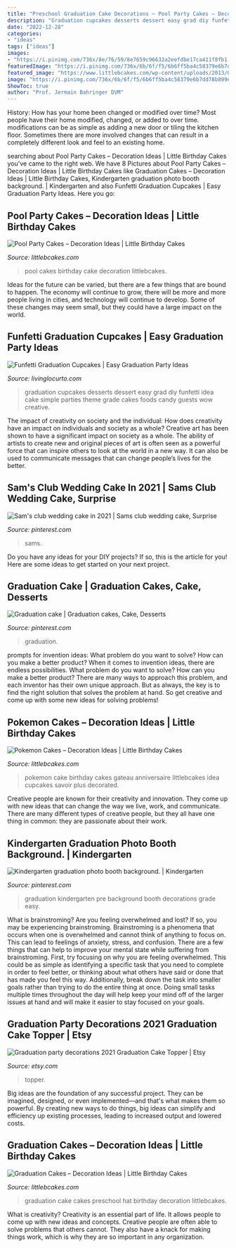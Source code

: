 ```yaml
---
title: "Preschool Graduation Cake Decorations ~ Pool Party Cakes – Decoration Ideas"
description: "Graduation cupcakes desserts dessert easy grad diy funfetti idea cake simple parties theme grade cakes foods candy guests wow creative"
date: "2022-12-28"
categories:
- "ideas"
tags: ["ideas"]
images:
- "https://i.pinimg.com/736x/8e/76/59/8e7659c96632a2eefdbe17ca411f8fb1.jpg"
featuredImage: "https://i.pinimg.com/736x/6b/6f/f5/6b6ff5ba4c58379e6b7dd78b899e4401.jpg"
featured_image: "https://www.littlebcakes.com/wp-content/uploads/2013/08/Preschool-Graduation-Cake.jpg"
image: "https://i.pinimg.com/736x/6b/6f/f5/6b6ff5ba4c58379e6b7dd78b899e4401.jpg"
ShowToc: true
author: "Prof. Jermain Bahringer DVM"
---
```



History: How has your home been changed or modified over time?
Most people have their home modified, changed, or added to over time. modifications can be as simple as adding a new door or tiling the kitchen floor. Sometimes there are more involved changes that can result in a completely different look and feel to an existing home.

	

		
searching about Pool Party Cakes – Decoration Ideas | Little Birthday Cakes you've came to the right web. We have 8 Pictures about Pool Party Cakes – Decoration Ideas | Little Birthday Cakes like Graduation Cakes – Decoration Ideas | Little Birthday Cakes, Kindergarten graduation photo booth background. | Kindergarten and also Funfetti Graduation Cupcakes | Easy Graduation Party Ideas. Here you go:
		
    
## Pool Party Cakes – Decoration Ideas | Little Birthday Cakes

<img loading=lazy src="https://www.littlebcakes.com/wp-content/uploads/2014/01/Pool-Party-Birthday-Cakes.jpg" onerror="this.onerror=null;this.src='https://tse3.mm.bing.net/th?id=OIP.euIoLmAfSP3u8jf_5Q4yjAHaKa&amp;pid=15.1';" alt="Pool Party Cakes – Decoration Ideas | Little Birthday Cakes">

_Source: littlebcakes.com_

>pool cakes birthday cake decoration littlebcakes. 

	

Ideas for the future can be varied, but there are a few things that are bound to happen. The economy will continue to grow, there will be more and more people living in cities, and technology will continue to develop. Some of these changes may seem small, but they could have a large impact on the world.

    
## Funfetti Graduation Cupcakes | Easy Graduation Party Ideas

<img loading=lazy src="https://www.livinglocurto.com/wp-content/uploads/2018/04/Graduation-Party-Ideas-Easy-Cupcakes-.jpg" onerror="this.onerror=null;this.src='https://tse3.mm.bing.net/th?id=OIP.kMgpY8oNjeaelA19RZmv4gHaLH&amp;pid=15.1';" alt="Funfetti Graduation Cupcakes | Easy Graduation Party Ideas">

_Source: livinglocurto.com_

>graduation cupcakes desserts dessert easy grad diy funfetti idea cake simple parties theme grade cakes foods candy guests wow creative. 

	

The impact of creativity on society and the individual: How does creativity have an impact on individuals and society as a whole?
Creative art has been shown to have a significant impact on society as a whole. The ability of artists to create new and original pieces of art is often seen as a powerful force that can inspire others to look at the world in a new way. It can also be used to communicate messages that can change people’s lives for the better.

    
## Sam&#039;s Club Wedding Cake In 2021 | Sams Club Wedding Cake, Surprise

<img loading=lazy src="https://i.pinimg.com/736x/6b/6f/f5/6b6ff5ba4c58379e6b7dd78b899e4401.jpg" onerror="this.onerror=null;this.src='https://tse1.mm.bing.net/th?id=OIP.GXQOIpeW3cWcv1Gey2FdkgHaJ3&amp;pid=15.1';" alt="Sam&#039;s club wedding cake in 2021 | Sams club wedding cake, Surprise">

_Source: pinterest.com_

>sams. 

	

Do you have any ideas for your DIY projects? If so, this is the article for you! Here are some ideas to get started on your next project.

    
## Graduation Cake | Graduation Cakes, Cake, Desserts

<img loading=lazy src="https://i.pinimg.com/736x/fa/7e/be/fa7ebe144c2f3248366a39adb921a0b7.jpg" onerror="this.onerror=null;this.src='https://tse2.mm.bing.net/th?id=OIP.tyzty781ZBttVoSkaCqzoQHaJQ&amp;pid=15.1';" alt="Graduation cake | Graduation cakes, Cake, Desserts">

_Source: pinterest.com_

>graduation. 

	

prompts for invention ideas: What problem do you want to solve? How can you make a better product?
When it comes to invention ideas, there are endless possibilities. What problem do you want to solve? How can you make a better product? There are many ways to approach this problem, and each inventor has their own unique approach. But as always, the key is to find the right solution that solves the problem at hand. So get creative and come up with some new ideas for solving problems!

    
## Pokemon Cakes – Decoration Ideas | Little Birthday Cakes

<img loading=lazy src="http://www.littlebcakes.com/wp-content/uploads/2013/08/Pokemon-Birthday-Cake.jpg" onerror="this.onerror=null;this.src='https://tse2.mm.bing.net/th?id=OIP.CvohqizPNZkOMhBL7TmjdQHaFj&amp;pid=15.1';" alt="Pokemon Cakes – Decoration Ideas | Little Birthday Cakes">

_Source: littlebcakes.com_

>pokemon cake birthday cakes gateau anniversaire littlebcakes idea cupcakes savoir plus decorated. 

	

Creative people are known for their creativity and innovation. They come up with new ideas that can change the way we live, work, and communicate. There are many different types of creative people, but they all have one thing in common: they are passionate about their work.

    
## Kindergarten Graduation Photo Booth Background. | Kindergarten

<img loading=lazy src="https://i.pinimg.com/736x/8e/76/59/8e7659c96632a2eefdbe17ca411f8fb1.jpg" onerror="this.onerror=null;this.src='https://tse2.mm.bing.net/th?id=OIP.n0JiLfOg2vS3KcRJmAfcoQHaLw&amp;pid=15.1';" alt="Kindergarten graduation photo booth background. | Kindergarten">

_Source: pinterest.com_

>graduation kindergarten pre background booth decorations grade easy. 

	

What is brainstroming?
Are you feeling overwhelmed and lost? If so, you may be experiencing brainstroming. Brainstroming is a phenomena that occurs when one is overwhelmed and cannot think of anything to focus on. This can lead to feelings of anxiety, stress, and confusion. There are a few things that can help to improve your mental state while suffering from brainstroming. First, try focusing on why you are feeling overwhelmed. This could be as simple as identifying a specific task that you need to complete in order to feel better, or thinking about what others have said or done that has made you feel this way. Additionally, break down the task into smaller goals rather than trying to do the entire thing at once. Doing small tasks multiple times throughout the day will help keep your mind off of the larger issues at hand and will make it easier to stay focused on your goals.

    
## Graduation Party Decorations 2021 Graduation Cake Topper | Etsy

<img loading=lazy src="https://i.etsystatic.com/12896824/r/il/4e3f9a/2266266062/il_794xN.2266266062_jjpb.jpg" onerror="this.onerror=null;this.src='https://tse2.mm.bing.net/th?id=OIP.qVADnF2eXbcQVwulhdmRDQHaJ4&amp;pid=15.1';" alt="Graduation party decorations 2021 Graduation Cake Topper | Etsy">

_Source: etsy.com_

>topper. 

	

Big ideas are the foundation of any successful project. They can be imagined, designed, or even implemented—and that's what makes them so powerful. By creating new ways to do things, big ideas can simplify and efficiency up existing processes, leading to increased output and lowered costs.

    
## Graduation Cakes – Decoration Ideas | Little Birthday Cakes

<img loading=lazy src="https://www.littlebcakes.com/wp-content/uploads/2013/08/Preschool-Graduation-Cake.jpg" onerror="this.onerror=null;this.src='https://tse2.mm.bing.net/th?id=OIP.Gc0ZoXcFtMIurGMT7G9g-AHaIF&amp;pid=15.1';" alt="Graduation Cakes – Decoration Ideas | Little Birthday Cakes">

_Source: littlebcakes.com_

>graduation cake cakes preschool hat birthday decoration littlebcakes. 

	

What is creativity?
Creativity is an essential part of life. It allows people to come up with new ideas and concepts. Creative people are often able to solve problems that others cannot. They also have a knack for making things work, which is why they are so important in any organization.

